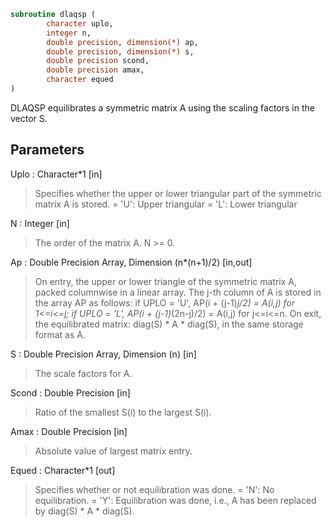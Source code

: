 ```fortran
subroutine dlaqsp (
		character uplo,
		integer n,
		double precision, dimension(*) ap,
		double precision, dimension(*) s,
		double precision scond,
		double precision amax,
		character equed
)
```

 DLAQSP equilibrates a symmetric matrix A using the scaling factors
 in the vector S.

## Parameters
Uplo : Character*1 [in]
> Specifies whether the upper or lower triangular part of the
> symmetric matrix A is stored.
> = 'U':  Upper triangular
> = 'L':  Lower triangular

N : Integer [in]
> The order of the matrix A.  N >= 0.

Ap : Double Precision Array, Dimension (n*(n+1)/2) [in,out]
> On entry, the upper or lower triangle of the symmetric matrix
> A, packed columnwise in a linear array.  The j-th column of A
> is stored in the array AP as follows:
> if UPLO = 'U', AP(i + (j-1)*j/2) = A(i,j) for 1<=i<=j;
> if UPLO = 'L', AP(i + (j-1)*(2n-j)/2) = A(i,j) for j<=i<=n.
> On exit, the equilibrated matrix:  diag(S) * A * diag(S), in
> the same storage format as A.

S : Double Precision Array, Dimension (n) [in]
> The scale factors for A.

Scond : Double Precision [in]
> Ratio of the smallest S(i) to the largest S(i).

Amax : Double Precision [in]
> Absolute value of largest matrix entry.

Equed : Character*1 [out]
> Specifies whether or not equilibration was done.
> = 'N':  No equilibration.
> = 'Y':  Equilibration was done, i.e., A has been replaced by
> diag(S) * A * diag(S).

